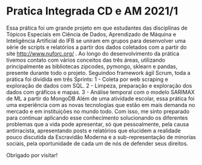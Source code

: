 # Pratica Integrada CD e AM 2021/1

Essa prática foi um grande projeto em que estudantes das disciplinas de Tópicos Especiais em Ciência de Dados,
Aprendizado de Máquina e Inteligência Artificial do IFB se uniram em grupos para desenvolver uma série de scripts e 
relatórios a partir dos dados coletados com a partir do site  http://www.nuforc.org/ . 
Ao longo do desenvolvimento da prática tivemos contato com vários conceitos das três áreas, utilizando principalmente 
as bibliotecas zipcodes, pymongo, sklearn e pandas, presente durante todo o projeto. Seguindoo framework ágil Scrum,
toda a prática foi dividida em três Sprints: 
    1 - Coleta por web scraping e exploração de dados com SQL.
    2 - Limpeza, preparação e exploração dos dados com gráficos e mapas.
    3 - Análise temporal com o modelo SARIMAX de ML a partir do MongoDB 
Além de uma atividade escolar, essa prática foi uma experiência com as novas tecnologias que estão em mais demanda no
mercado e em instituições no mundo todo. Com isso, me sinto preparado para continuar aplicando esse conhecimento 
solucionando os diferentes problemas que a vida pode apresentar, só que pessoalmente, pela causa antirracista, 
apresentando posts e relatórios que elucidem a realidade pouco discutida da Escravidão Moderna e a sub-representação de
minorias sociais, pela oportunidade de cada um de nós de defender seus direitos.

Obrigado por visitar!

